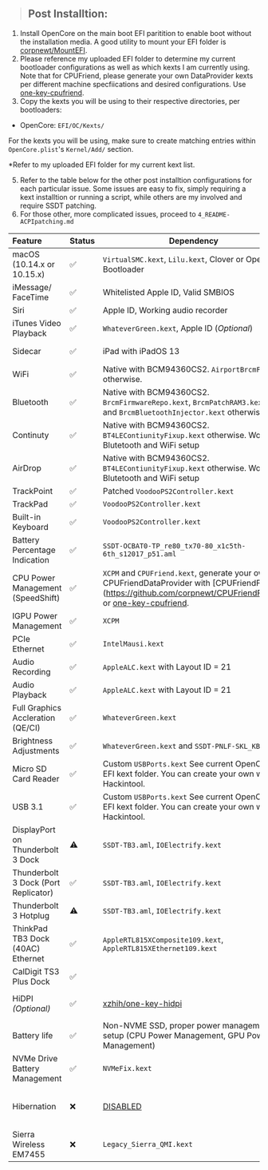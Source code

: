 > ## Post Installtion:
1. Install OpenCore on the main boot EFI paritition to enable boot without the installation media. A good utility to mount your EFI folder is [corpnewt/MountEFI](https://github.com/corpnewt/MountEFI).  
2. Please reference my uploaded EFI folder to determine my current bootloader configurations as well as which kexts I am currently using. Note that for CPUFriend, please generate your own DataProvider kexts per different machine specfiications and desired configurations. Use [one-key-cpufriend](https://github.com/stevezhengshiqi/one-key-cpufriend).  
3. Copy the kexts you will be using to their respective directories, per bootloaders:
- OpenCore: `EFI/OC/Kexts/`  

For the kexts you will be using, make sure to create matching entries within `OpenCore.plist`'s `Kernel/Add/` section.  

*Refer to my uploaded EFI folder for my current kext list.  

5. Refer to the table below for the other post installtion configurations for each particular issue. Some issues are easy to fix, simply requiring a kext installtion or running a script, while others are my involved and require SSDT patching.
6. For those other, more complicated issues, proceed to `4_README-ACPIpatching.md` 

| Feature                              | Status | Dependency                                                   | Remarks                                                      |
| :----------------------------------- | ------ | ------------------------------------------------------------ | ------------------------------------------------------------ |
| macOS (10.14.x or 10.15.x)           | ✅      | `VirtualSMC.kext`, `Lilu.kext`, Clover  or OpenCore Bootloader             | OpenCore is preferred.                           |
| iMessage/ FaceTime                   | ✅      | Whitelisted Apple ID, Valid SMBIOS                           | [Guide](https://www.tonymacx86.com/threads/an-idiots-guide-to-imessage.196827/) |
| Siri                                 | ✅      | Apple ID, Working audio recorder                             | Needs `AppleALC`                                             |
| iTunes Video Playback                | ✅      | `WhateverGreen.kext`, Apple ID (*Optional*)                  | -                                                            |
| Sidecar                              | ✅      | iPad with iPadOS 13                                          | Tested with iPad Mini with iPadOS 13.1.2                      |
| WiFi                                 | ✅      | Native with BCM94360CS2. `AirportBrcmFixup` otherwise.                            |                                              |
| Bluetooth                            | ✅      | Native with BCM94360CS2. `BrcmFirmwareRepo.kext`, `BrcmPatchRAM3.kext`, and `BrcmBluetoothInjector.kext` otherwise. | -                                                            |
| Continuty                            | ✅      | Native with BCM94360CS2. `BT4LEContiunityFixup.kext` otherwise. Working Blutetooth and WiFi setup | -                                                            |
| AirDrop                              | ✅      | Native with BCM94360CS2. `BT4LEContiunityFixup.kext` otherwise. Working Blutetooth and WiFi setup | -                                                            |
| TrackPoint                           | ✅      | Patched `VoodooPS2Controller.kext`                           | -                                                            |
| TrackPad                             | ✅      | `VoodooPS2Controller.kext`                                   | -                                                            |
| Built-in Keyboard                    | ✅      | `VoodooPS2Controller.kext`                                   | -                                                            |
| Battery Percentage Indication        | ✅      | `SSDT-OCBAT0-TP_re80_tx70-80_x1c5th-6th_s12017_p51.aml`                                           | Use [MaciASL](https://bitbucket.org/RehabMan/os-x-maciasl-patchmatic/downloads/) |
| CPU Power Management (SpeedShift)    | ✅      | `XCPM` and `CPUFriend.kext`, generate your own CPUFriendDataProvider with [CPUFriendFriend](https://github.com/corpnewt/CPUFriendFriend_ or [one-key-cpufriend](https://github.com/stevezhengshiqi/one-key-cpufriend).    |
| IGPU Power Management                | ✅      | `XCPM`                                                       | -                                                            |
| PCIe Ethernet                        | ✅      | `IntelMausi.kext`                                    | -                                                            |                                                            |
| Audio Recording                      | ✅      | `AppleALC.kext` with Layout ID = 21                          | -                                                            |
| Audio Playback                       | ✅      | `AppleALC.kext` with Layout ID = 21                          | -                                                            |
| Full Graphics Accleration (QE/CI)    | ✅      | `WhateverGreen.kext`                                         | -                                                            |
| Brightness Adjustments               | ✅      | `WhateverGreen.kext` and `SSDT-PNLF-SKL_KBL.aml`                                        | -                                                            |
| Micro SD Card Reader                 | ✅      | Custom `USBPorts.kext` See current OpenCore-EFI kext folder. You can create your own with Hackintool.                           | -                                                            |
| USB 3.1                              | ✅      | Custom `USBPorts.kext` See current OpenCore-EFI kext folder.  You can create your own with Hackintool.                         | -                                                            |
| DisplayPort on Thunderbolt 3 Dock    | ⚠️      | `SSDT-TB3.aml`, `IOElectrify.kext`                           | [More details](https://github.com/tylernguyen/x1c6-hackintosh/issues/24#issuecomment-603183002)|
| Thunderbolt 3 Dock (Port Replicator) | ✅      | `SSDT-TB3.aml`, `IOElectrify.kext`                           | -                                                            |
| Thunderbolt 3 Hotplug                | ⚠️      | `SSDT-TB3.aml`, `IOElectrify.kext`                           | [More details](https://github.com/tylernguyen/x1c6-hackintosh/issues/24#issuecomment-603183002)|
| ThinkPad TB3 Dock (40AC) Ethernet    | ✅      | `AppleRTL815XComposite109.kext`, `AppleRTL815XEthernet109.kext` | [Item page](https://support.lenovo.com/au/en/solutions/acc100356) |
| CalDigit TS3 Plus Dock               | ✅      |  | [Item page](https://www.apple.com/shop/product/HMX12ZM/A/caldigit-ts3-plus-dock) |
| HiDPI *(Optional)*                   | ✅      | [xzhih/one-key-hidpi](https://github.com/xzhih/one-key-hidpi) | Scaling issues post-sleep fixed with AAPL, ig-platform `BAAnWQ==`                 |
| Battery life                         | ✅      | Non-NVME SSD, proper power management setup (CPU Power Management, GPU Power Management) | Drops 10% per hour for light programming tasks               |
| NVMe Drive Battery Management        | ✅      | `NVMeFix.kext`|               |
| Hibernation                          | ❌      | [DISABLED](https://www.tonymacx86.com/threads/guide-native-power-management-for-laptops.175801/)                                                            | With the developement of acidanthera/HibernationFixup and OpenCore, hibernation may be fixed in the future.                                                    |
| Sierra Wireless EM7455               | ❌      | `Legacy_Sierra_QMI.kext`                                     | No internet                                                  |